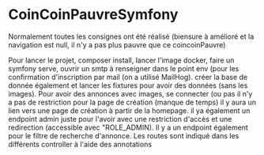 # CoinCoinPauvreSymfony

Normalement toutes les consignes ont été réalisé (biensure à amélioré et la navigation est null, il n'y a pas plus pauvre que ce coincoinPauvre)

Pour lancer le projet, composer install, lancer l'image docker, faire un symfony serve, ouvrir un smtp
à renseigner dans le point env (pour les confirmation d'inscription par mail (on a utilisé MailHog).
créer la base de donnée également et lancer les fixtures pour avoir des données (sans les images).
Pour avoir des annonces avec images, se connecter (ou pas il n'y a pas de restriction pour la page de création (manque de temps)
il y aura un lien vers une page de création à partir de la homepage. il ya également un endpoint admin juste pour l'avoir avec une restriction d'accès et une redirection (accessible avec "ROLE_ADMIN). Il y a un endpoint également pour le filtre de recherche d'annonce. Les routes sont indiqué dans les différents controller à l'aide des annotations
